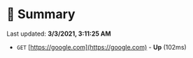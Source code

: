 # 📖 Summary
Last updated: **3/3/2021, 3:11:25 AM**

- `GET` [https://google.com](https://google.com) - **Up** (102ms)

